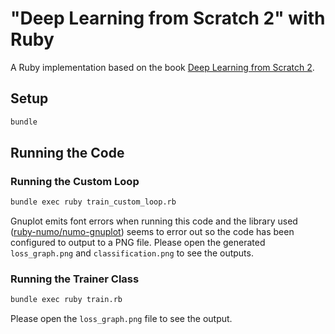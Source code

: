 # "Deep Learning from Scratch 2" with Ruby

A Ruby implementation based on the book [Deep Learning from Scratch 2](https://www.oreilly.co.jp/books/9784873118369/).

## Setup

```bash
bundle
```

## Running the Code

### Running the Custom Loop

```bash
bundle exec ruby train_custom_loop.rb
```

Gnuplot emits font errors when running this code and the library used ([ruby-numo/numo-gnuplot](https://github.com/ruby-numo/numo-gnuplot)) seems to error out so the code has been configured to output to a PNG file.
Please open the generated `loss_graph.png` and `classification.png` to see the outputs.

### Running the Trainer Class

```bash
bundle exec ruby train.rb
```
Please open the `loss_graph.png` file to see the output.
